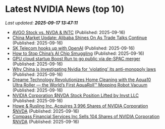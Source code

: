 # Latest NVIDIA News (top 10)
_Last updated: **2025-09-17 13:47:11**_

- [AVGO Stock vs. NVDA & INTC](https://www.forbes.com/sites/greatspeculations/2025/09/16/avgo-stock-vs-nvda--intc/) (Published: 2025-09-16)
- [China Market Update: Alibaba Shines On As Trade Talks Continue](https://www.forbes.com/sites/brendanahern/2025/09/16/china-market-update-alibaba-shines-on-as-trade-talks-continue/) (Published: 2025-09-16)
- [SK Telecom hooks up with OpenAI](https://www.telecomtv.com/content/telcos-and-ai-channel/sk-telecom-hooks-up-with-openai-53857/) (Published: 2025-09-16)
- [How to Stop China’s AI Chip Smuggling](http://foreignpolicy.com/2025/09/16/china-ai-smuggling-trump-southeast-asia/) (Published: 2025-09-16)
- [GPU cloud startup Boost Run to go public via de-SPAC merger](https://siliconangle.com/2025/09/16/gpu-cloud-startup-boost-run-go-public-via-de-spac-merger/) (Published: 2025-09-16)
- [Why China is investigating Nvidia for ‘violating’ its anti-monopoly laws](https://indianexpress.com/article/explained/explained-sci-tech/china-investigating-nvidia-us-ai-race-10253528/) (Published: 2025-09-16)
- [Dreame Technology Revolutionizes Home Cleaning with the Aqua10 Ultra Roller — the World’s First AquaRoll™ Mopping Robot Vacuum](https://financialpost.com/pmn/business-wire-news-releases-pmn/dreame-technology-revolutionizes-home-cleaning-with-the-aqua10-ultra-roller-the-worlds-first-aquaroll-mopping-robot-vacuum) (Published: 2025-09-16)
- [NVIDIA Corporation $NVDA Stock Position Lifted by Invst LLC](https://www.etfdailynews.com/2025/09/16/nvidia-corporation-nvda-stock-position-lifted-by-invst-llc/) (Published: 2025-09-16)
- [Howe & Rusling Inc. Acquires 3,996 Shares of NVIDIA Corporation $NVDA](https://www.etfdailynews.com/2025/09/16/howe-rusling-inc-acquires-3996-shares-of-nvidia-corporation-nvda/) (Published: 2025-09-16)
- [Compass Financial Services Inc Sells 104 Shares of NVIDIA Corporation $NVDA](https://www.etfdailynews.com/2025/09/16/compass-financial-services-inc-sells-104-shares-of-nvidia-corporation-nvda/) (Published: 2025-09-16)
